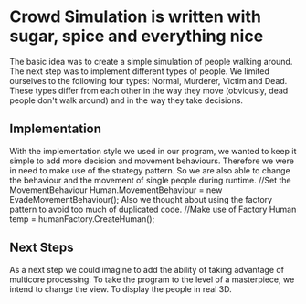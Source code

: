 Crowd Simulation is written with sugar, spice and everything nice
=================================================================
The basic idea was to create a simple simulation of people walking around. The next step was to implement different types of people. We limited ourselves to the following four types: Normal, Murderer, Victim and Dead. These types differ from each other in the way they move (obviously, dead people don't walk around) and in the way they take decisions.

Implementation
---------------
With the implementation style we used in our program, we wanted to keep it simple to add more decision and movement behaviours. Therefore we were in need to make use of the strategy pattern. So we are also able to change the behaviour and the movement of single people during runtime.
    //Set the MovementBehaviour
    Human.MovementBehaviour = new EvadeMovementBehaviour();
Also we thought about using the factory pattern to avoid too much of duplicated code.
    //Make use of Factory
    Human temp = humanFactory.CreateHuman();

Next Steps
----------
As a next step we could imagine to add the ability of taking advantage of multicore processing. To take the program to the level of a masterpiece, we intend to change the view. To display the people in real 3D.
